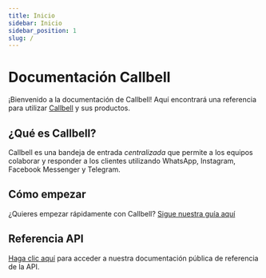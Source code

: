```yaml
---
title: Inicio
sidebar: Inicio
sidebar_position: 1
slug: /
---
```


# Documentación Callbell

¡Bienvenido a la documentación de Callbell! Aquí encontrará una referencia para utilizar [Callbell](https://www.callbell.eu) y sus productos.

## ¿Qué es Callbell?

Callbell es una bandeja de entrada _centralizada_ que permite a los equipos colaborar y responder a los clientes utilizando WhatsApp, Instagram, Facebook Messenger y Telegram.

## Cómo empezar

¿Quieres empezar rápidamente con Callbell? [Sigue nuestra guía aquí](/bot/getting_started)

## Referencia API

[Haga clic aquí](/api/reference/introduction) para acceder a nuestra documentación pública de referencia de la API.
